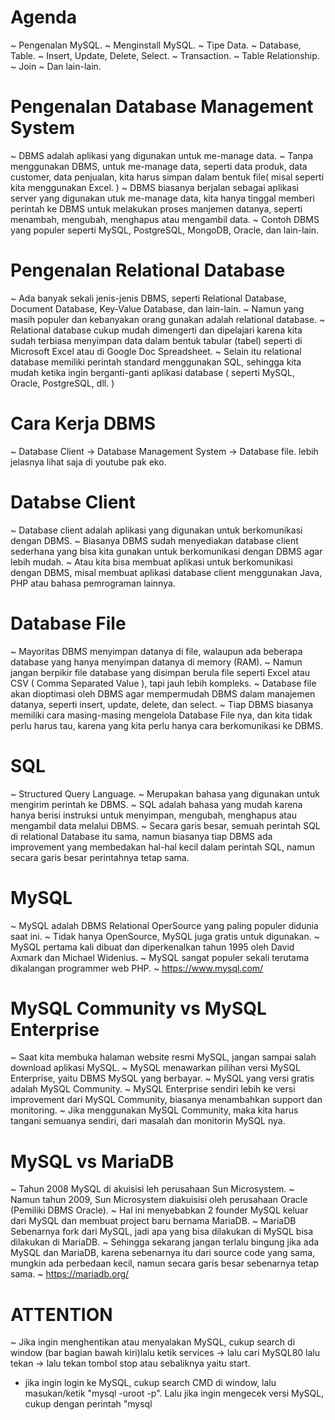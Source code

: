 # Agenda
~ Pengenalan MySQL.
~ Menginstall MySQL.
~ Tipe Data.
~ Database, Table.
~ Insert, Update, Delete, Select. 
~ Transaction.
~ Table Relationship.
~ Join
~ Dan lain-lain.

# Pengenalan Database Management System
~ DBMS adalah aplikasi yang digunakan untuk me-manage data.
~ Tanpa menggunakan DBMS, untuk me-manage data, seperti data produk, data customer, data penjualan, kita harus simpan dalam bentuk file( misal seperti kita menggunakan Excel. )
~ DBMS biasanya berjalan sebagai aplikasi server yang digunakan utuk me-manage data, kita hanya tinggal memberi perintah ke DBMS untuk melakukan proses manjemen datanya, seperti menambah, mengubah, menghapus atau mengambil data.
~ Contoh DBMS yang populer seperti MySQL, PostgreSQL, MongoDB, Oracle, dan lain-lain.

# Pengenalan Relational Database
~ Ada banyak sekali jenis-jenis DBMS, seperti Relational Database, Document Database, Key-Value Database, dan lain-lain.
~ Namun yang masih populer dan kebanyakan orang gunakan adalah relational database.
~ Relational database cukup mudah dimengerti dan dipelajari karena kita sudah terbiasa menyimpan data dalam bentuk tabular (tabel) seperti di Microsoft Excel atau di Google Doc Spreadsheet.
~ Selain itu relational database memiliki perintah standard menggunakan SQL, sehingga kita mudah ketika ingin berganti-ganti aplikasi database ( seperti MySQL, Oracle, PostgreSQL, dll. )

# Cara Kerja DBMS
~ Database Client -> Database Management System -> Database file. lebih jelasnya lihat saja di youtube pak eko.

# Databse Client
~ Database client adalah aplikasi yang digunakan untuk berkomunikasi dengan DBMS.
~ Biasanya DBMS sudah menyediakan database client sederhana yang bisa kita gunakan untuk berkomunikasi dengan DBMS agar lebih mudah.
~ Atau kita bisa membuat aplikasi untuk berkomunikasi dengan DBMS, misal membuat aplikasi database client menggunakan Java, PHP atau bahasa pemrograman lainnya.

# Database File 
~ Mayoritas DBMS menyimpan datanya di file, walaupun ada beberapa database yang hanya menyimpan datanya di memory (RAM).
~ Namun jangan berpikir file database yang disimpan berula file seperti Excel atau CSV ( Comma Separated Value ), tapi jauh lebih kompleks.
~ Database file akan dioptimasi oleh DBMS agar mempermudah DBMS dalam manajemen datanya, seperti insert, update, delete, dan select.
~ Tiap DBMS biasanya memiliki cara masing-masing mengelola Database File nya, dan kita tidak perlu harus tau, karena yang kita perlu hanya cara berkomunikasi ke DBMS.

# SQL
~ Structured Query Language.
~ Merupakan bahasa yang digunakan untuk mengirim perintah ke DBMS.
~ SQL adalah bahasa yang mudah karena hanya berisi instruksi untuk menyimpan, mengubah, menghapus atau mengambil data melalui DBMS.
~ Secara garis besar, semuah perintah SQL  di relational Database itu sama, namun biasanya tiap DBMS ada improvement yang membedakan hal-hal kecil dalam perintah SQL, namun secara garis besar perintahnya tetap sama.

# MySQL
~ MySQL adalah DBMS Relational OperSource yang paling populer didunia saat ini.
~ Tidak hanya OpenSource, MySQL juga gratis untuk digunakan.
~ MySQL pertama kali dibuat dan diperkenalkan tahun 1995 oleh David Axmark dan Michael Widenius.
~ MySQL sangat populer sekali terutama dikalangan programmer web PHP.
~ https://www.mysql.com/

# MySQL Community vs MySQL Enterprise
~ Saat kita membuka halaman website resmi MySQL, jangan sampai salah download aplikasi MySQL.
~ MySQL menawarkan pilihan versi MySQL Enterprise, yaitu DBMS MySQL yang berbayar.
~ MySQL yang versi gratis adalah MySQL Community.
~ MySQL Enterprise sendiri lebih ke versi improvement dari MySQL Community, biasanya menambahkan support dan monitoring.
~ Jika menggunakan MySQL Community, maka kita harus tangani semuanya sendiri, dari masalah dan monitorin MySQL nya.

# MySQL vs MariaDB
~ Tahun 2008 MySQL di akuisisi leh perusahaan Sun Microsystem.
~ Namun tahun 2009, Sun Microsystem diakuisisi oleh perusahaan Oracle (Pemiliki DBMS Oracle).
~ Hal ini menyebabkan 2 founder MySQL keluar dari MySQL dan membuat project baru bernama MariaDB.
~ MariaDB Sebenarnya fork dari MySQL, jadi apa yang bisa dilakukan di MySQL bisa dilakukan di MariaDB.
~ Sehingga sekarang jangan terlalu bingung jika ada MySQL dan MariaDB, karena sebenarnya itu dari source code yang sama, mungkin ada perbedaan kecil, namun secara garis besar sebenarnya tetap sama.
~ https://mariadb.org/

# ATTENTION
~ Jika ingin menghentikan atau menyalakan MySQL, cukup search di window (bar bagian bawah kiri)lalu ketik services -> lalu cari MySQL80 lalu tekan -> lalu tekan tombol stop atau sebaliknya yaitu start.
- jika ingin login ke MySQL, cukup search CMD di window, lalu masukan/ketik "mysql -uroot -p". Lalu jika ingin mengecek versi MySQL, cukup dengan perintah "mysql

